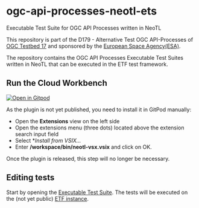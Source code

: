 # ogc-api-processes-neotl-ets
Executable Test Suite for OGC API Processes written in NeoTL

This repository is part of the D179 - Alternative Test OGC API-Processes of [OGC Testbed 17](https://www.ogc.org/projects/initiatives/t17) and sponsored by the [European Space Agency(ESA)](https://www.esa.int).

The repository contains the OGC API Processes Executable Test Suites written in NeoTL that can be executed in the ETF test framework.

## Run the Cloud Workbench

[![Open in Gitpod](https://gitpod.io/button/open-in-gitpod.svg)](https://gitpod.io/#https://github.com/jonherrmann/ogc-api-processes-neotl-ets)

As the plugin is not yet published, you need to install it in GitPod manually:
- Open the **Extensions** view on the left side
- Open the extensions menu (three dots) located above the extension search input field
- Select **Install from VSIX...*
- Enter **/workspace/bin/neotl-vsx.vsix** and click on OK.

Once the plugin is released, this step will no longer be necessary.

## Editing tests

Start by opening the [Executable Test Suite](./ProcessesApi-testsuite.neotl). The tests will be executed on the (not yet public) [ETF instance](https://tb17.staging.etf-validator.com/etf-webapp/).
